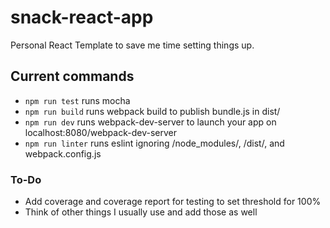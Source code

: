 # snack-react-app

Personal React Template to save me time setting things up.

## Current commands
- `npm run test`
  runs mocha
- `npm run build`
  runs webpack build to publish bundle.js in dist/
- `npm run dev`
  runs webpack-dev-server to launch your app on localhost:8080/webpack-dev-server
- `npm run linter`
  runs eslint ignoring /node_modules/, /dist/, and webpack.config.js

### To-Do
- Add coverage and coverage report for testing to set threshold for 100%
- Think of other things I usually use and add those as well
